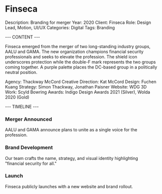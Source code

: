 # Finseca

Description: Branding for merger
Year: 2020
Client: Finseca
Role: Design Lead, Motion, UI/UX
Categories: Digital
Tags: Branding

--- CONTENT ---

Finseca emerged from the merger of two long-standing industry groups, AALU and GAMA. The new organization champions financial security professionals and seeks to elevate the profession. The shield icon underscores protection while the double-F mark represents the two groups coming together. A purple palette places the DC-based group in a politically neutral position.

Agency: Thackway McCord
Creative Direction: Kat McCord
Design: Fuchen Kuang
Strategy: Simon Thackway, Jonathan Paisner
Website: WDG
3D Work: Scyld Bowring
Awards: Indigo Design Awards 2021 (Silver), Wolda 2020 (Gold)

--- TIMELINE ---

### Merger Announced
AALU and GAMA announce plans to unite as a single voice for the profession.

### Brand Development
Our team crafts the name, strategy, and visual identity highlighting "financial security for all."

### Launch
Finseca publicly launches with a new website and brand rollout.
